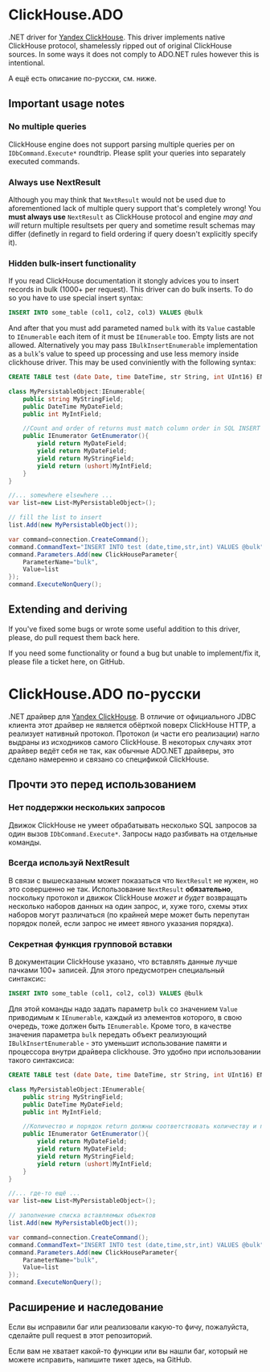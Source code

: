 # ClickHouse.ADO
.NET driver for [Yandex ClickHouse](http://clickhouse.yandex). This driver implements native ClickHouse protocol, shamelessly ripped out of original ClickHouse sources. In some ways it does not comply to ADO.NET 
rules however this is intentional.


А ещё есть описание по-русски, см. ниже.

## Important usage notes
### No multiple queries
ClickHouse engine does not support parsing multiple queries per on `IDbCommand.Execute*` roundtrip. Please split your queries into separately executed commands.

### Always use NextResult
Although you may think that `NextResult` would not be used due to aforementioned lack of multiple query support that's completely wrong! You **must always use** `NextResult` 
as ClickHouse protocol and engine *may and will* return multiple resultsets per query and sometime result schemas may differ (definetly in regard to field 
ordering if query doesn't explicitly specify it).

### Hidden bulk-insert functionality
If you read ClickHouse documentation it stongly advices you to insert records in bulk (1000+ per request). This driver can do bulk inserts. To do so you have to use special
insert syntax:

```SQL
INSERT INTO some_table (col1, col2, col3) VALUES @bulk
```

And after that you must add parameted named `bulk` with its `Value` castable to `IEnumerable` each item of it must be `IEnumerable` too. Empty lists are not allowed.
Alternatively you may pass `IBulkInsertEnumerable` implementation as a `bulk`'s value to speed up processing and use less memory inside clickhouse driver.
This may be used conviniently with the following syntax:

```SQL
CREATE TABLE test (date Date, time DateTime, str String, int UInt16) ENGINE=MergeTree(date,(time,str,int), 8192)
```

```C#
class MyPersistableObject:IEnumerable{
	public string MyStringField;
	public DateTime MyDateField;
	public int MyIntField;

	//Count and order of returns must match column order in SQL INSERT
	public IEnumerator GetEnumerator(){
		yield return MyDateField;
		yield return MyDateField;
		yield return MyStringField;
		yield return (ushort)MyIntField;
	}
}

//... somewhere elsewhere ...
var list=new List<MyPersistableObject>();

// fill the list to insert
list.Add(new MyPersistableObject());

var command=connection.CreateCommand();
command.CommandText="INSERT INTO test (date,time,str,int) VALUES @bulk";
command.Parameters.Add(new ClickHouseParameter{
	ParameterName="bulk",
	Value=list
});
command.ExecuteNonQuery();
```

## Extending and deriving
If you've fixed some bugs or wrote some useful addition to this driver, please, do pull request them back here. 

If you need some functionality or found a bug but unable to implement/fix it, please file a ticket here, on GitHub.

# ClickHouse.ADO по-русски
.NET драйвер для [Yandex ClickHouse](http://clickhouse.yandex). В отличие от официального JDBC клиента этот драйвер не является обёрткой поверх ClickHouse HTTP, а реализует нативный протокол. Протокол (и части его реализации) нагло выдраны из исходников самого ClickHouse. В некоторых случаях этот драйвер ведёт себя не так, как обычные ADO.NET драйверы, это сделано намеренно и связано со спецификой ClickHouse.

## Прочти это перед использованием
### Нет поддержки нескольких запросов
Движок ClickHouse не умеет обрабатывать несколько SQL запросов за один вызов `IDbCommand.Execute*`. Запросы надо разбивать на отдельные команды.

### Всегда используй NextResult
В связи с вышесказаным может показаться что `NextResult` не нужен, но это совершенно не так. Использование `NextResult` **обязательно**, поскольку протокол и движок ClickHouse *может и будет* возвращать несколько наборов данных на один запрос, и, хуже того, схемы этих наборов могут различаться (по крайней мере может быть перепутан порядок полей, если запрос не имеет явного указания порядка).

### Секретная функция групповой вставки
В документации ClickHouse указано, что вставлять данные лучше пачками 100+ записей. Для этого предусмотрен специальный синтаксис:

```SQL
INSERT INTO some_table (col1, col2, col3) VALUES @bulk
```

Для этой команды надо задать параметр `bulk` со значением `Value` приводимым к `IEnumerable`, каждый из элементов которого, в свою очередь, тоже должен быть `IEnumerable`.
Кроме того, в качестве значения параметра `bulk` передать объект реализующий `IBulkInsertEnumerable` - это уменьшит использование памяти и процессора внутри драйвера clickhouse.
Это удобно при использовании такого синтаксиса:

```SQL
CREATE TABLE test (date Date, time DateTime, str String, int UInt16) ENGINE=MergeTree(date,(time,str,int), 8192)
```

```C#
class MyPersistableObject:IEnumerable{
	public string MyStringField;
	public DateTime MyDateField;
	public int MyIntField;

	//Количество и порядок return должны соответствовать количеству и порядку полей в SQL INSERT
	public IEnumerator GetEnumerator(){
		yield return MyDateField;
		yield return MyDateField;
		yield return MyStringField;
		yield return (ushort)MyIntField;
	}
}

//... где-то ещё ...
var list=new List<MyPersistableObject>();

// заполнение списка вставляемых объектов
list.Add(new MyPersistableObject());

var command=connection.CreateCommand();
command.CommandText="INSERT INTO test (date,time,str,int) VALUES @bulk";
command.Parameters.Add(new ClickHouseParameter{
	ParameterName="bulk",
	Value=list
});
command.ExecuteNonQuery();
```

## Расширение и наследование
Если вы исправили баг или реализовали какую-то фичу, пожалуйста, сделайте pull request в этот репозиторий.

Если вам не хватает какой-то функции или вы нашли баг, который не можете исправить, напишите тикет здесь, на GitHub.
